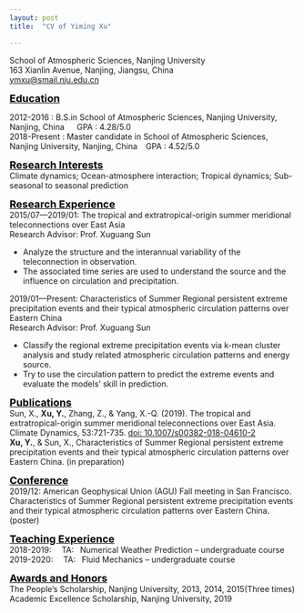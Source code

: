 ```yaml
---
layout: post
title:  "CV of Yiming Xu"

---
```


School of Atmospheric Sciences, Nanjing University  
163 Xianlin Avenue, Nanjing, Jiangsu, China  
ymxu@smail.nju.edu.cn 

__<font size="4" color="black" bold><u>Education</u></font>__

2012-2016 :
B.S.in School of Atmospheric Sciences, Nanjing University, Nanjing, China   &ensp;&ensp;     GPA : 4.28/5.0  
2018-Present :
Master candidate in School of Atmospheric Sciences, Nanjing University, Nanjing, China  &ensp; GPA : 4.52/5.0

__<font size="4" color="black" bold><u>Research Interests</u></font>__  
Climate dynamics; Ocean-atmosphere interaction; Tropical dynamics; Sub-seasonal to seasonal prediction

__<font size="4" color="black" bold><u>Research Experience</u></font>__  
2015/07—2019/01: The tropical and extratropical-origin summer meridional teleconnections over East Asia  
Research Advisor: Prof. Xuguang Sun
* Analyze the structure and the interannual variability of the teleconnection in observation.
* The associated time series are used to understand the source and the influence on circulation and precipitation.

2019/01—Present: Characteristics of Summer Regional persistent extreme precipitation events and their typical atmospheric circulation patterns over Eastern China  
Research Advisor: Prof. Xuguang Sun
* Classify the regional extreme precipitation events via k-mean cluster analysis and study related atmospheric circulation patterns and energy source.
* Try to use the circulation pattern to predict the extreme events and evaluate the models’ skill in prediction.

__<font size="4" color="black" bold><u>Publications</u></font>__  
Sun, X., __Xu, Y.__, Zhang, Z., & Yang, X.-Q. (2019). The tropical and extratropical-origin summer meridional teleconnections over East Asia. Climate Dynamics, 53:721-735. [doi: 10.1007/s00382-018-04610-2](https://doi.org/10.1007/s00382-018-04610-2)    
__Xu, Y.__, & Sun, X., Characteristics of Summer Regional persistent extreme precipitation events and their typical atmospheric circulation patterns over Eastern China. (in preparation)

__<font size="4" color="black" bold><u>Conference</u></font>__  
2019/12: American Geophysical Union (AGU) Fall meeting in San Francisco.  
Characteristics of Summer Regional persistent extreme precipitation events and their typical atmospheric circulation patterns over Eastern China.(poster)

__<font size="4" color="black" bold><u>Teaching Experience</u></font>__     
2018-2019:   &ensp;&ensp;TA:&ensp; Numerical Weather Prediction – undergraduate course  
2019-2020:   &ensp;&ensp;TA: &ensp;Fluid Mechanics – undergraduate course

__<font size="4" color="black" bold><u>Awards and Honors</u></font>__  
The People’s Scholarship, Nanjing University, 2013, 2014, 2015(Three times)  
Academic Excellence Scholarship, Nanjing University, 2019
